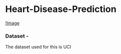# Heart-Disease-Prediction

[!Image](https://github.com/Nikhilkohli1/Data-Science-Machine-Learning/blob/master/Heart%20Disease%20Classification%20Web%20App/Data/beat.jpg)


### Dataset - 

The dataset used for this is UCI 
